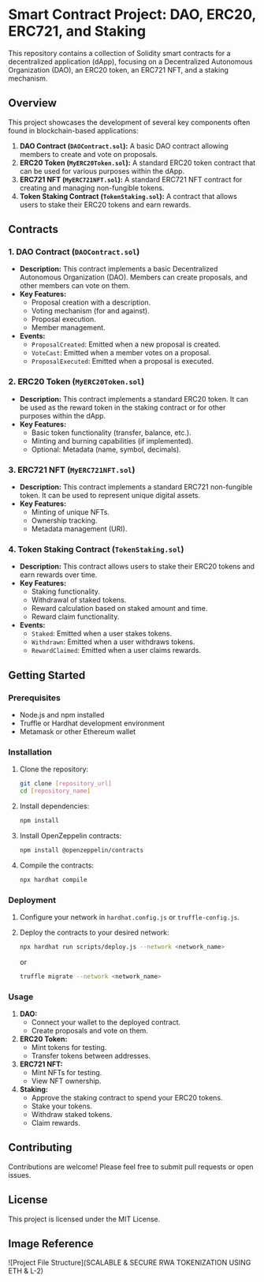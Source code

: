 # Smart Contract Project: DAO, ERC20, ERC721, and Staking

This repository contains a collection of Solidity smart contracts for a decentralized application (dApp), focusing on a Decentralized Autonomous Organization (DAO), an ERC20 token, an ERC721 NFT, and a staking mechanism.

## Overview

This project showcases the development of several key components often found in blockchain-based applications:

1.  **DAO Contract (`DAOContract.sol`):** A basic DAO contract allowing members to create and vote on proposals.
2.  **ERC20 Token (`MyERC20Token.sol`):** A standard ERC20 token contract that can be used for various purposes within the dApp.
3.  **ERC721 NFT (`MyERC721NFT.sol`):** A standard ERC721 NFT contract for creating and managing non-fungible tokens.
4.  **Token Staking Contract (`TokenStaking.sol`):** A contract that allows users to stake their ERC20 tokens and earn rewards.

## Contracts

### 1. DAO Contract (`DAOContract.sol`)

*   **Description:** This contract implements a basic Decentralized Autonomous Organization (DAO). Members can create proposals, and other members can vote on them.
*   **Key Features:**
    *   Proposal creation with a description.
    *   Voting mechanism (for and against).
    *   Proposal execution.
    *   Member management.
*   **Events:**
    *   `ProposalCreated`: Emitted when a new proposal is created.
    *   `VoteCast`: Emitted when a member votes on a proposal.
    *   `ProposalExecuted`: Emitted when a proposal is executed.

### 2. ERC20 Token (`MyERC20Token.sol`)

*   **Description:** This contract implements a standard ERC20 token. It can be used as the reward token in the staking contract or for other purposes within the dApp.
*   **Key Features:**
    *   Basic token functionality (transfer, balance, etc.).
    *   Minting and burning capabilities (if implemented).
    *   Optional: Metadata (name, symbol, decimals).

### 3. ERC721 NFT (`MyERC721NFT.sol`)

*   **Description:** This contract implements a standard ERC721 non-fungible token. It can be used to represent unique digital assets.
*   **Key Features:**
    *   Minting of unique NFTs.
    *   Ownership tracking.
    *   Metadata management (URI).

### 4. Token Staking Contract (`TokenStaking.sol`)

*   **Description:** This contract allows users to stake their ERC20 tokens and earn rewards over time.
*   **Key Features:**
    *   Staking functionality.
    *   Withdrawal of staked tokens.
    *   Reward calculation based on staked amount and time.
    *   Reward claim functionality.
*   **Events:**
    *   `Staked`: Emitted when a user stakes tokens.
    *   `Withdrawn`: Emitted when a user withdraws tokens.
    *   `RewardClaimed`: Emitted when a user claims rewards.

## Getting Started

### Prerequisites

*   Node.js and npm installed
*   Truffle or Hardhat development environment
*   Metamask or other Ethereum wallet

### Installation

1.  Clone the repository:

    ```bash
    git clone [repository_url]
    cd [repository_name]
    ```

2.  Install dependencies:

    ```bash
    npm install
    ```

3.  Install OpenZeppelin contracts:

    ```bash
    npm install @openzeppelin/contracts
    ```

4.  Compile the contracts:

    ```bash
    npx hardhat compile
    ```

### Deployment

1.  Configure your network in `hardhat.config.js` or `truffle-config.js`.
2.  Deploy the contracts to your desired network:

    ```bash
    npx hardhat run scripts/deploy.js --network <network_name>
    ```

    or

    ```bash
    truffle migrate --network <network_name>
    ```

### Usage

1.  **DAO:**
    *   Connect your wallet to the deployed contract.
    *   Create proposals and vote on them.
2.  **ERC20 Token:**
    *   Mint tokens for testing.
    *   Transfer tokens between addresses.
3.  **ERC721 NFT:**
    *   Mint NFTs for testing.
    *   View NFT ownership.
4.  **Staking:**
    *   Approve the staking contract to spend your ERC20 tokens.
    *   Stake your tokens.
    *   Withdraw staked tokens.
    *   Claim rewards.

## Contributing

Contributions are welcome! Please feel free to submit pull requests or open issues.

## License

This project is licensed under the MIT License.

## Image Reference

![Project File Structure](SCALABLE & SECURE RWA TOKENIZATION USING ETH & L-2)


